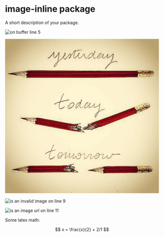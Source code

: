 # image-inline package

A short description of your package.

![on buffer line 5](/Users/jonathanchambers/Pictures/gravatar.jpg)

![on buffer line 7](test-image.jpg)

![is an invalid image on line 9](05.jpg)

![is an image url on line 11](http://imgs.xkcd.com/comics/the_martian.png)

Some latex math:

$$
x = \frac{x}{2} + 2/1
$$
